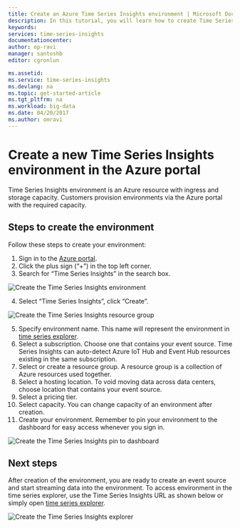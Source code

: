 ```yaml
---
title: Create an Azure Time Series Insights environment | Microsoft Docs
description: In this tutorial, you will learn how to create Time Series Environment, connect it to an Event Source and ready to analyze your event data in minutes.
keywords: 
services: time-series-insights
documentationcenter: 
author: op-ravi
manager: santoshb
editor: cgronlun

ms.assetid: 
ms.service: time-series-insights
ms.devlang: na
ms.topic: get-started-article
ms.tgt_pltfrm: na
ms.workload: big-data
ms.date: 04/20/2017
ms.author: omravi
---
```


# Create a new Time Series Insights environment in the Azure portal

Time Series Insights environment is an Azure resource with ingress and storage capacity. Customers provision environments via the Azure portal with the required capacity.

## Steps to create the environment

Follow these steps to create your environment:

1.	Sign in to the [Azure portal](https://portal.azure.com).
2.	Click the plus sign (“+”) in the top left corner.
3.	Search for “Time Series Insights” in the search box.
  
  ![Create the Time Series Insights environment](media/get-started/getstarted-create-environment1.png)
  
4.	Select “Time Series Insights”, click “Create”.
   
  ![Create the Time Series Insights resource group](media/get-started/getstarted-create-environment2.png)
  
5.	Specify environment name. This name will represent the environment in [time series explorer](https://insights.timeseries.azure.com).
6.	Select a subscription. Choose one that contains your event source. Time Series Insights can auto-detect Azure IoT Hub and Event Hub resources existing in the same subscription.
7.	Select or create a resource group. A resource group is a collection of Azure resources used together.
8.	Select a hosting location. To void moving data across data centers, choose location that contains your event source.
9.	Select a pricing tier.
10.	Select capacity. You can change capacity of an environment after creation.
11.	Create your environment. Remember to pin your environment to the dashboard for easy access whenever you sign in.

![Create the Time Series Insights pin to dashboard](media/get-started/getstarted-create-environment3.png)

## Next steps
After creation of the environment, you are ready to create an event source and start streaming data into the environment.
To access environment in the time series explorer, use the Time Series Insights URL as shown below or simply open [time series explorer](https://insights.timeseries.azure.com).

![Create the Time Series Insights explorer](media/get-started/getstarted-create-environment4.png)

